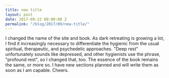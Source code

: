 ```yaml
---
title: new title
layout: post
date: 2017-09-22 00:00:00 Z
permalink: "/blog/2017/09/new-title/"
---
```


I changed the name of the site and book. As dark retreating is growing a lot, I find it increasingly necessary to differentiate the hygienic from the usual spiritual, therapeutic, and psychedelic approaches. "Deep rest" unfortunately sounds like depressed, and other hygienists use the phrase, "profound rest", so I changed that, too. The essence of the book remains the same, or more so. I have new sections planned and will write them as soon as I am capable. Cheers.
